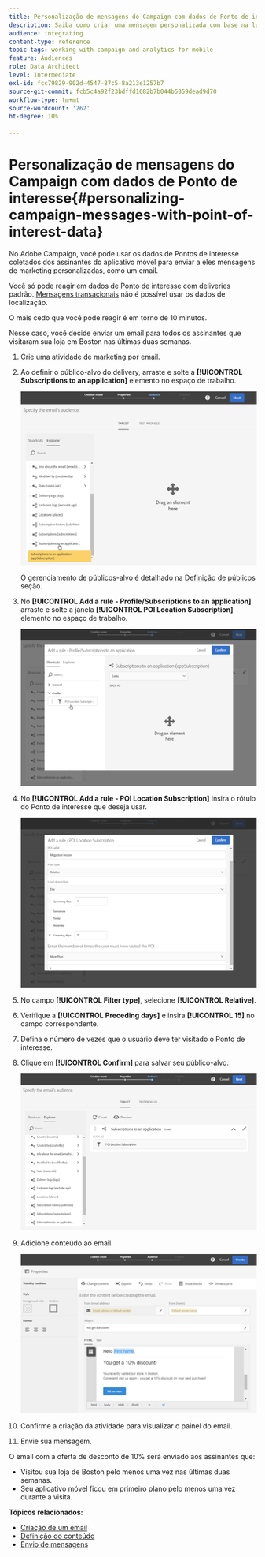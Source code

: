 ```yaml
---
title: Personalização de mensagens do Campaign com dados de Ponto de interesse
description: Saiba como criar uma mensagem personalizada com base na localização dos assinantes com a integração de dados de Ponto de interesse.
audience: integrating
content-type: reference
topic-tags: working-with-campaign-and-analytics-for-mobile
feature: Audiences
role: Data Architect
level: Intermediate
exl-id: fcc79829-902d-4547-87c5-8a213e1257b7
source-git-commit: fcb5c4a92f23bdffd1082b7b044b5859dead9d70
workflow-type: tm+mt
source-wordcount: '262'
ht-degree: 10%

---
```


# Personalização de mensagens do Campaign com dados de Ponto de interesse{#personalizing-campaign-messages-with-point-of-interest-data}

No Adobe Campaign, você pode usar os dados de Pontos de interesse coletados dos assinantes do aplicativo móvel para enviar a eles mensagens de marketing personalizadas, como um email.

Você só pode reagir em dados de Ponto de interesse com deliveries padrão. [Mensagens transacionais](../../channels/using/getting-started-with-transactional-msg.md) não é possível usar os dados de localização.

O mais cedo que você pode reagir é em torno de 10 minutos.

Nesse caso, você decide enviar um email para todos os assinantes que visitaram sua loja em Boston nas últimas duas semanas.

1. Crie uma atividade de marketing por email.
1. Ao definir o público-alvo do delivery, arraste e solte a **[!UICONTROL Subscriptions to an application]** elemento no espaço de trabalho.

   ![](assets/poi_subscriptions_app.png)

   O gerenciamento de públicos-alvo é detalhado na [Definição de públicos](../../audiences/using/creating-audiences.md) seção.

1. No **[!UICONTROL Add a rule - Profile/Subscriptions to an application]** arraste e solte a janela **[!UICONTROL POI Location Subscription]** elemento no espaço de trabalho.

   ![](assets/poi_add_rule_profile_subscription.png)

1. No **[!UICONTROL Add a rule - POI Location Subscription]** insira o rótulo do Ponto de interesse que deseja usar.

   ![](assets/poi_location_subscription.png)

1. No campo **[!UICONTROL Filter type]**, selecione **[!UICONTROL Relative]**.
1. Verifique a **[!UICONTROL Preceding days]** e insira **[!UICONTROL 15]** no campo correspondente.
1. Defina o número de vezes que o usuário deve ter visitado o Ponto de interesse.
1. Clique em **[!UICONTROL Confirm]** para salvar seu público-alvo.

   ![](assets/poi_subscriptions_app_audience_defined.png)

1. Adicione conteúdo ao email.

   ![](assets/poi_email_content.png)

1. Confirme a criação da atividade para visualizar o painel do email.
1. Envie sua mensagem.

O email com a oferta de desconto de 10% será enviado aos assinantes que:

* Visitou sua loja de Boston pelo menos uma vez nas últimas duas semanas.
* Seu aplicativo móvel ficou em primeiro plano pelo menos uma vez durante a visita.

**Tópicos relacionados:**

* [Criação de um email](../../channels/using/creating-an-email.md)
* [Definição do conteúdo](../../designing/using/personalization.md#example-email-personalization)
* [Envio de mensagens](../../sending/using/confirming-the-send.md)
